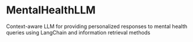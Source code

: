 # MentalHealthLLM
Context-aware LLM for providing personalized responses to mental health queries using LangChain and information retrieval methods

